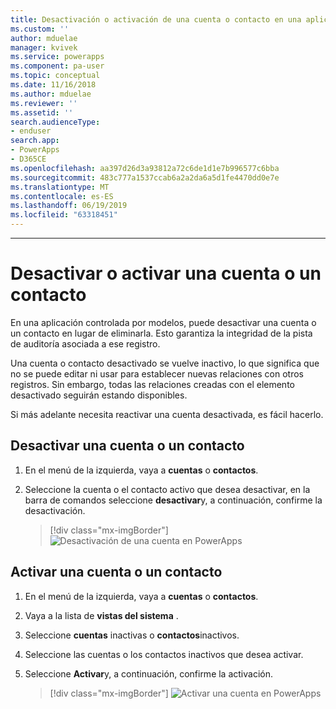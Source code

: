 ```yaml
---
title: Desactivación o activación de una cuenta o contacto en una aplicación controlada por modelos | MicrosoftDocs
ms.custom: ''
author: mduelae
manager: kvivek
ms.service: powerapps
ms.component: pa-user
ms.topic: conceptual
ms.date: 11/16/2018
ms.author: mduelae
ms.reviewer: ''
ms.assetid: ''
search.audienceType:
- enduser
search.app:
- PowerApps
- D365CE
ms.openlocfilehash: aa397d26d3a93812a72c6de1d1e7b996577c6bba
ms.sourcegitcommit: 483c777a1537ccab6a2a2da6a5d1fe4470dd0e7e
ms.translationtype: MT
ms.contentlocale: es-ES
ms.lasthandoff: 06/19/2019
ms.locfileid: "63318451"
---
```

---
# <a name="deactivate-or-activate-an-account-or-contact"></a>Desactivar o activar una cuenta o un contacto

En una aplicación controlada por modelos, puede desactivar una cuenta o un contacto en lugar de eliminarla. Esto garantiza la integridad de la pista de auditoría asociada a ese registro.  
  
Una cuenta o contacto desactivado se vuelve inactivo, lo que significa que no se puede editar ni usar para establecer nuevas relaciones con otros registros. Sin embargo, todas las relaciones creadas con el elemento desactivado seguirán estando disponibles.  
  
Si más adelante necesita reactivar una cuenta desactivada, es fácil hacerlo.   
  
## <a name="deactivate-an-account-or-contact"></a>Desactivar una cuenta o un contacto 
  
1.  En el menú de la izquierda, vaya a **cuentas** o **contactos**.  
  
2.  Seleccione la cuenta o el contacto activo que desea desactivar, en la barra de comandos seleccione **desactivar**y, a continuación, confirme la desactivación.

    > [!div class="mx-imgBorder"]
    > ![Desactivación de una cuenta en PowerApps](media/DeactiveAccounts.png "Desactivación de una cuenta en PowerApps")


## <a name="activate-an-account-or-contact"></a>Activar una cuenta o un contacto  
  
1.  En el menú de la izquierda, vaya a **cuentas** o **contactos**. 
  
2.  Vaya a la lista de **vistas del sistema** .

3.  Seleccione **cuentas** inactivas o **contactos**inactivos.  
  
4.  Seleccione las cuentas o los contactos inactivos que desea activar.

5.  Seleccione **Activar**y, a continuación, confirme la activación.  

    > [!div class="mx-imgBorder"]
    > ![Activar una cuenta en PowerApps](media/ActiveAccounts.png "Activar una cuenta en PowerApps")  



